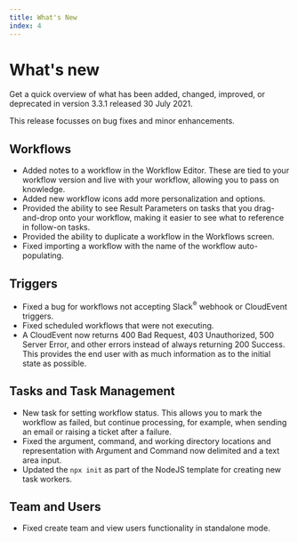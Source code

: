 ```yaml
---
title: What's New
index: 4
---
```


# What's new

Get a quick overview of what has been added, changed, improved, or deprecated in version 3.3.1 released 30 July 2021.

This release focusses on bug fixes and minor enhancements.

## Workflows

- Added notes to a workflow in the Workflow Editor. These are tied to your workflow version and live with your workflow, allowing you to pass on knowledge.
- Added new workflow icons add more personalization and options.
- Provided the ability to see Result Parameters on tasks that you drag-and-drop onto your workflow, making it easier to see what to reference in follow-on tasks.
- Provided the ability to duplicate a workflow in the Workflows screen.
- Fixed importing a workflow with the name of the workflow auto-populating.

## Triggers

- Fixed a bug for workflows not accepting Slack<sup>®</sup> webhook or CloudEvent triggers.
- Fixed scheduled workflows that were not executing.
- A CloudEvent now returns 400 Bad Request, 403 Unauthorized, 500 Server Error, and other errors instead of always returning 200 Success. This provides the end user with as much information as to the initial state as possible.

## Tasks and Task Management

- New task for setting workflow status. This allows you to mark the workflow as failed, but continue processing, for example, when sending an email or raising a ticket after a failure.
- Fixed the argument, command, and working directory locations and representation with Argument and Command now delimited and a text area input.
- Updated the `npx init` as part of the NodeJS template for creating new task workers.

## Team and Users

- Fixed create team and view users functionality in standalone mode.
